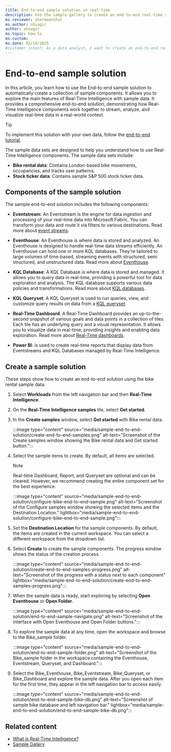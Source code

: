 ```yaml
---
title: End-to-end sample solution in real-time
description: Use the sample gallery to create an end-to-end real-time solution that shows how to stream, analyze, and visualize real-time data in a real-world context.
ms.reviewer: sharmaanshul
ms.author: shsagir
author: shsagir
ms.topic: how-to
ms.custom:
ms.date: 02/19/2025
#customer intent: As a data analyst, I want to create an end-to-end real-time solution so that I can understand how Real-Time Intelligence components work together.
---
```


# End-to-end sample solution

In this article, you learn how to use the End-to-end sample solution to automatically create a collection of sample components. It allows you to explore the main features of Real-Time Intelligence with sample data. It provides a comprehensive end-to-end solution, demonstrating how Real-Time Intelligence components work together to stream, analyze, and visualize real-time data in a real-world context.

> [!Tip]
> To implement this solution with your own data, follow the [end-to-end tutorial](tutorial-introduction.md).

The sample data sets are designed to help you understand how to use Real-Time Intelligence components. The sample data sets include:

* **Bike rental data**: Contains London-based bike movements, occupancies, and tracks user patterns.
* **Stock ticker data**: Contains sample S&P 500 stock ticker data.

## Components of the sample solution

The sample end-to-end solution includes the following components:

* **Eventstream**: An Eventstream is the engine for data ingestion and processing of your real-time data into Microsoft Fabric. You can transform your data and route it via filters to various destinations. Read more about [event streams](event-streams/overview.md).

* **Eventhouse**: An Eventhouse is where data is stored and analyzed. An Eventhouse is designed to handle real-time data streams efficiently. An Eventhouse can hold one or more KQL databases. They're tailored to large volumes of time-based, streaming events with structured, semi structured, and unstructured data. Read more about [Eventhouse](eventhouse.md).

* **KQL Database**: A KQL Database is where data is stored and managed. It allows you to query data in real-time, providing a powerful tool for data exploration and analysis. The KQL database supports various data policies and transformations. Read more about [KQL databases](create-database.md).

* **KQL Queryset**: A KQL Queryset is used to run queries, view, and customize query results on data from a [KQL queryset](create-query-set.md).

* **Real-Time Dashboard**: A Real-Time Dashboard provides an up-to-the-second snapshot of various goals and data points in a collection of tiles. Each tile has an underlying query and a visual representation. It allows you to visualize data in real-time, providing insights and enabling data exploration. Read more about [Real-Time dashboards](dashboard-real-time-create.md).

* **Power BI**: is used to create real-time reports that display data from Eventstreams and KQL Databases managed by Real-Time Intelligence.

## Create a sample solution

These steps show how to create an end-to-end solution using the bike rental sample data.

1. Select **Workloads** from the left navigation bar and then **Real-Time Intelligence**.

1. On the **Real-Time Intelligence samples** tile, select **Get started**.

1. In the **Create samples** window, select **Get started** with Bike rental data.

    :::image type="content" source="media/sample-end-to-end-solution/create-end-to-end-samples.png" alt-text="Screenshot of the Create samples window showing the Bike rental data and Get started button.":::

1. Select the sample items to create. By default, all items are selected.

    > [!NOTE]
    > Real-time Dashboard, Report, and Queryset are optional and can be cleared. However, we recommend creating the entire component set for the best experience.

    :::image type="content" source="media/sample-end-to-end-solution/configure-bike-end-to-end-sample.png" alt-text="Screenshot of the Configure samples window showing the selected items and the Destination Location." lightbox="media/sample-end-to-end-solution/configure-bike-end-to-end-sample.png":::

1. Set the **Destination Location** for the sample components. By default, the items are created in the current workspace. You can select a different workspace from the dropdown list.

1. Select **Create** to create the sample components. The progress window shows the status of the creation process.

    :::image type="content" source="media/sample-end-to-end-solution/create-end-to-end-samples-progress.png" alt-text="Screenshot of the progress with a status next to each component" lightbox="media/sample-end-to-end-solution/create-end-to-end-samples-progress.png":::

1. When the sample data is ready, start exploring by selecting **Open Eventhouse** or **Open Folder**.

    :::image type="content" source="media/sample-end-to-end-solution/end-to-end-sample-navigate.png" alt-text="Screenshot of the interface with Open Eventhouse and Open Folder buttons.":::

1. To explore the sample data at any time, open the workspace and browse to the Bike_sample folder.

    :::image type="content" source="media/sample-end-to-end-solution/end-to-end-sample-folder.png" alt-text="Screenshot of the Bike_sample folder in the workspace containing the Eventhouse, Eventstream, Queryset, and Dashboard.":::

1. Select the Bike_Eventhouse, Bike_Eventstream, Bike_Queryset, or Bike_Dashboard and explore the sample data. After you open each item for the first time, they appear in the left navigation bar to access easily.

    :::image type="content" source="media/sample-end-to-end-solution/end-to-end-sample-bike-db.png" alt-text="Screenshot of sample bike database and left navigation bar." lightbox="media/sample-end-to-end-solution/end-to-end-sample-bike-db.png":::

## Related content

* [What is Real-Time Intelligence?](overview.md)
* [Sample Gallery](sample-gallery.md)
